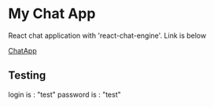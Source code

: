 # My Chat App

React chat application with 'react-chat-engine'. Link is below

[ChatApp](https://iluhaars-chat-app.netlify.app/)

## Testing

login is : "test"
password is : "test"
